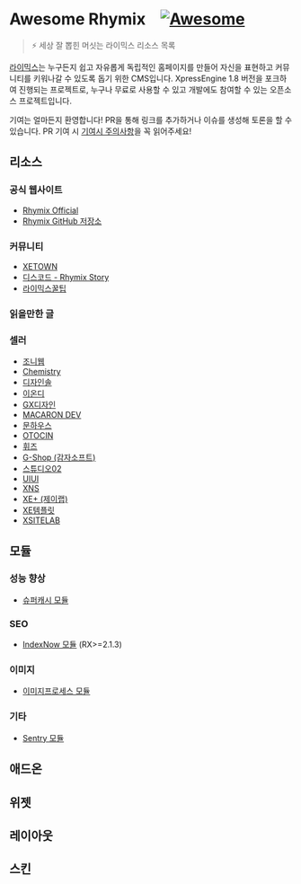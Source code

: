 # Awesome Rhymix &nbsp;&nbsp; [![Awesome](https://awesome.re/badge.svg)](https://awesome.re)

> ⚡ 세상 잘 뽑힌 머싯는 라이믹스 리소스 목록

[라이믹스](https://github.com/rhymix/rhymix)는 누구든지 쉽고 자유롭게 독립적인 홈페이지를 만들어 자신을 표현하고 커뮤니티를 키워나갈 수 있도록 돕기 위한 CMS입니다.
XpressEngine 1.8 버전을 포크하여 진행되는 프로젝트로, 누구나 무료로 사용할 수 있고 개발에도 참여할 수 있는 오픈소스 프로젝트입니다.

기여는 얼마든지 환영합니다! PR을 통해 링크를 추가하거나 이슈를 생성해 토론을 할 수 있습니다. PR 기여 시 [기여시 주의사항](CONTRIBUTING.md)을 꼭 읽어주세요!

## 리소스

### 공식 웹사이트

* [Rhymix Official](https://rhymix.org/)
* [Rhymix GitHub 저장소](https://github.com/rhymix/rhymix)

### 커뮤니티

* [XETOWN](https://xetown.com/)
* [디스코드 - Rhymix Story](https://discord.gg/jTp5G3Txaa)
* [라이믹스꿀팁](https://rxtip.kr/)

### 읽을만한 글

### 셀러

* [조니웹](https://bjrambo.com/)
* [Chemistry](http://chemi.kr/market)
* [디자인솔](https://www.designersol.co.kr/)
* [이온디](https://eond.com/xemarket)
* [GX디자인](https://gxeshop.ivyro.net/)
* [MACARON DEV](https://macarondev.ixthus.kr/)
* [문하우스](https://moonhouse.co.kr/buy)
* [OTOCIN](https://otocin.dev/)
* [휘즈](https://phiz.kr/)
* [G-Shop (감자소프트)](https://potatosoft.kr/)
* [스튜디오02](https://studio02.co.kr/)
* [UIUI](https://uiui.io/)
* [XNS](https://xenara.zaggu.net/product)
* [XE+ (제이랩)](https://xeplus.io/)
* [XE템플릿](https://xetemplate.com/)
* [XSITELAB](http://xsitelab.com/)

## 모듈

### 성능 향상
* [슈퍼캐시 모듈](https://github.com/poesis/xe-supercache)

### SEO
* [IndexNow 모듈](https://github.com/poesis/rhymix-indexnow) (RX>=2.1.3)

### 이미지
* [이미지프로세스 모듈](https://xetown.com/download/1773944)

### 기타
* [Sentry 모듈](https://github.com/rx-apps/sentry)

## 애드온

## 위젯

## 레이아웃

## 스킨
